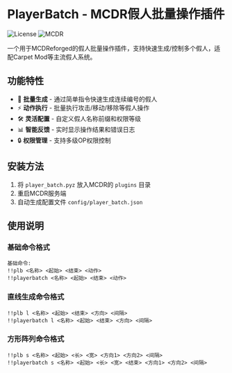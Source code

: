 # PlayerBatch - MCDR假人批量操作插件

![License](https://img.shields.io/badge/License-GPLv3-blue)
![MCDR](https://img.shields.io/badge/MCDR-2.1.0%2B-blue)

一个用于MCDReforged的假人批量操作插件，支持快速生成/控制多个假人，适配Carpet Mod等主流假人系统。

## 功能特性

- 🚀 **批量生成** - 通过简单指令快速生成连续编号的假人
- ⚡ **动作执行** - 批量执行攻击/移动/移除等假人操作
- 🛠️ **灵活配置** - 自定义假人名称前缀和权限等级
- 📊 **智能反馈** - 实时显示操作结果和错误日志
- 🔒 **权限管理** - 支持多级OP权限控制

## 安装方法

1. 将 `player_batch.pyz` 放入MCDR的 `plugins` 目录
2. 重启MCDR服务端
3. 自动生成配置文件 `config/player_batch.json`

## 使用说明

### 基础命令格式
```text
基础命令:
!!plb <名称> <起始> <结束> <动作>
!!playerbatch <名称> <起始> <结束> <动作>
```

### 直线生成命令格式
```text
!!plb l <名称> <起始> <结束> <方向> <间隔> 
!!playerbatch l <名称> <起始> <结束> <方向> <间隔> 
```

### 方形阵列命令格式
```text
!!plb s <名称> <起始> <长> <宽> <方向1> <方向2> <间隔> 
!!playerbatch s <名称> <起始> <长> <宽> <结束> <方向1> <方向2> <间隔> 
